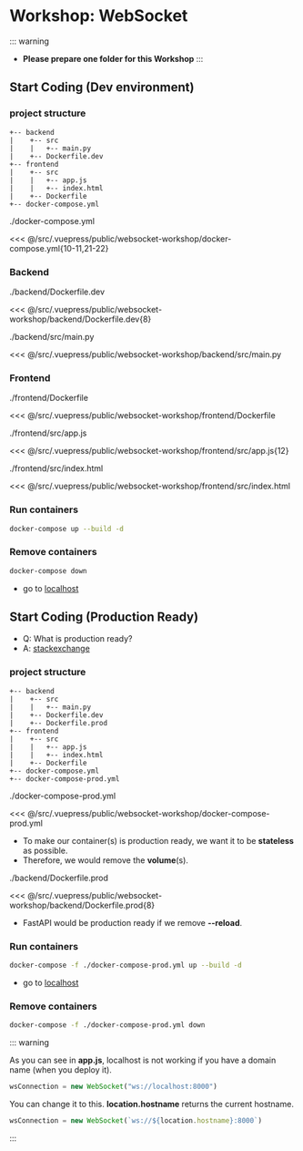 # Workshop: WebSocket

::: warning
- **Please prepare one folder for this Workshop**
:::

## Start Coding (Dev environment)

### project structure
```
+-- backend
|    +-- src 
|    |   +-- main.py
|    +-- Dockerfile.dev
+-- frontend
|    +-- src 
|    |   +-- app.js
|    |   +-- index.html
|    +-- Dockerfile 
+-- docker-compose.yml
```

./docker-compose.yml

<<< @/src/.vuepress/public/websocket-workshop/docker-compose.yml{10-11,21-22}

### Backend
./backend/Dockerfile.dev

<<< @/src/.vuepress/public/websocket-workshop/backend/Dockerfile.dev{8}

./backend/src/main.py

<<< @/src/.vuepress/public/websocket-workshop/backend/src/main.py

### Frontend

./frontend/Dockerfile

<<< @/src/.vuepress/public/websocket-workshop/frontend/Dockerfile

./frontend/src/app.js

<<< @/src/.vuepress/public/websocket-workshop/frontend/src/app.js{12}

./frontend/src/index.html

<<< @/src/.vuepress/public/websocket-workshop/frontend/src/index.html

### Run containers

```sh
docker-compose up --build -d
```

### Remove containers

```sh
docker-compose down
```

- go to [localhost](http://localhost)

## Start Coding (Production Ready)

- Q: What is production ready? 
- A: [stackexchange](https://softwareengineering.stackexchange.com/questions/61726/define-production-ready)

### project structure
```{5,12}
+-- backend
|    +-- src 
|    |   +-- main.py
|    +-- Dockerfile.dev
|    +-- Dockerfile.prod
+-- frontend
|    +-- src 
|    |   +-- app.js
|    |   +-- index.html
|    +-- Dockerfile 
+-- docker-compose.yml
+-- docker-compose-prod.yml
```

./docker-compose-prod.yml

<<< @/src/.vuepress/public/websocket-workshop/docker-compose-prod.yml

- To make our container(s) is production ready, we want it to be **stateless** as possible.
- Therefore, we would remove the **volume**(s).

./backend/Dockerfile.prod

<<< @/src/.vuepress/public/websocket-workshop/backend/Dockerfile.prod{8}

- FastAPI would be production ready if we remove **--reload**.

### Run containers

```sh
docker-compose -f ./docker-compose-prod.yml up --build -d
```

- go to [localhost](http://localhost)


### Remove containers

```sh
docker-compose -f ./docker-compose-prod.yml down
```

::: warning

As you can see in **app.js**, localhost is not working if you have a domain name (when you deploy it). 
```js
wsConnection = new WebSocket("ws://localhost:8000")
```

You can change it to this. **location.hostname** returns the current hostname.
```js
wsConnection = new WebSocket(`ws://${location.hostname}:8000`)
```



:::